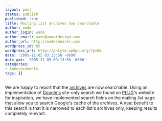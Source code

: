 ```yaml
---
layout: post
status: publish
published: true
title: Mailing list archives now searchable
author: wade
author_login: wade
author_email: wade@anavidesign.com
author_url: http://wadeshearer.com
wordpress_id: 65
wordpress_url: http://phlyte.uphpu.org/?p=65
date: '2005-11-05 03:13:58 -0600'
date_gmt: '2005-11-05 09:13:58 -0600'
categories:
- Announcements
tags: []
---
```

<p>We are happy to report that the <a href="http://uphpu.org/staticpages/index.php?page=20040521003849494">archives</a> are now searchable. Using an implementation of <a href="http://google.com">Google's</a> site-only search we found on <a href="http://plug.org">PLUG</a>'s website for inspiration, we have implemented search fields on the mailing list page that allow you to search Google's cache of the  archives. A neat benefit to this search is that it is narrowed to each list's archives only, keeping results completely relevant.</p>
